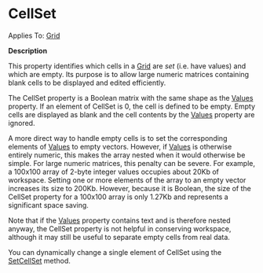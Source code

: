 




<h1 class="heading"><span class="name">CellSet</span></h1>

Applies To: [Grid](../a-z/grid.md)


**Description**


This property identifies which cells in a [Grid](../a-z/grid.md) are *set* (i.e. have values) and which are empty. Its purpose is to allow large numeric matrices containing blank cells to be displayed and edited efficiently.


The CellSet property is a Boolean matrix with the same shape as the [Values](../a-z/values.md) property. If an element of CellSet is 0, the cell is defined to be empty. Empty cells are displayed as blank and the cell contents by the [Values](../a-z/values.md) property are ignored.


A more direct way to handle empty cells is to set  the corresponding elements of [Values](../a-z/values.md) to empty vectors. However, if [Values](../a-z/values.md) is otherwise entirely numeric, this makes the array nested when it would otherwise be simple. For large numeric matrices, this penalty can be severe. For example, a 100x100 array of 2-byte integer values occupies about 20Kb of workspace. Setting one or more elements of the array to an empty vector increases its size to 200Kb. However, because it is Boolean, the size of the CellSet property for a 100x100 array is only 1.27Kb and represents a significant space saving.


Note that if the [Values](../a-z/values.md) property contains text and is therefore nested anyway, the CellSet property is not helpful in conserving workspace, although it may still be useful to separate empty cells from real data.


You can dynamically change a single element of CellSet using the [SetCellSet](../a-z/setcellset.md) method.



